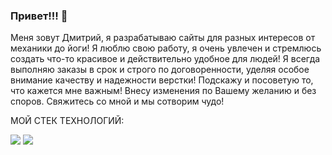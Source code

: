 ### Привет!!! 👋
Меня зовут Дмитрий, я разрабатываю сайты для разных интересов от механики до йоги! Я люблю свою работу, я очень увлечен и стремлюсь создать что-то красивое и действительно удобное для людей! Я всегда выполняю заказы в срок и строго по договоренности, уделяя особое внимание качеству и надежности верстки! Подскажу и посоветую то, что кажется мне важным! Внесу изменения по Вашему желанию и без споров. Свяжитесь со мной и мы сотворим чудо!
<br>

МОЙ СТЕК ТЕХНОЛОГИЙ:
<br>

<img src="https://img.shields.io/badge/Html-ЦВЕТ ФОНА?style=for-the-badge&logo=НАЗВАНИЕ ЛОГОТИПА&logoColor=ЦВЕТ ЛОГОТИПА"/>

<img src="https://camo.githubusercontent.com/7569b22f46dd4fedcff266f3bef95e9b5de9f967b493a9c2f140b131a3d29170/68747470733a2f2f696d672e736869656c64732e696f2f62616467652f2d54656c656772616d2d626c75653f7374796c653d666c6174266c6f676f3d54656c656772616d266c6f676f436f6c6f723d7768697465" data-canonical-src="https://img.shields.io/badge/-Telegram-blue?style=flat&amp;logo=Telegram&amp;logoColor=white" style="max-width: 100%;">




